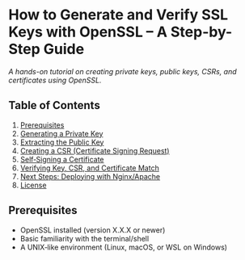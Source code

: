 # How to Generate and Verify SSL Keys with OpenSSL – A Step-by-Step Guide

_A hands-on tutorial on creating private keys, public keys, CSRs, and certificates using OpenSSL._

## Table of Contents
1. [Prerequisites](#prerequisites)
2. [Generating a Private Key](#generating-a-private-key)
3. [Extracting the Public Key](#extracting-the-public-key)
4. [Creating a CSR (Certificate Signing Request)](#creating-a-csr-certificate-signing-request)
5. [Self‑Signing a Certificate](#self‑signing-a-certificate)
6. [Verifying Key, CSR, and Certificate Match](#verifying-key-csr-and-certificate-match)
7. [Next Steps: Deploying with Nginx/Apache](#next-steps-deploying-with-nginxapache)
8. [License](#license)

## Prerequisites
- OpenSSL installed (version X.X.X or newer)
- Basic familiarity with the terminal/shell
- A UNIX‑like environment (Linux, macOS, or WSL on Windows)

<!-- continue -->
